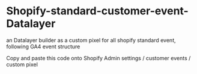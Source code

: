 # Shopify-standard-customer-event-Datalayer
an Datalayer builder as a custom pixel for all shopify standard event, following GA4 event structure

Copy and paste this code onto Shopify Admin settings / customer events / custom pixel
